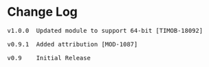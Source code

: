 # Change Log
<pre>
v1.0.0  Updated module to support 64-bit [TIMOB-18092]

v0.9.1	Added attribution [MOD-1087]

v0.9    Initial Release